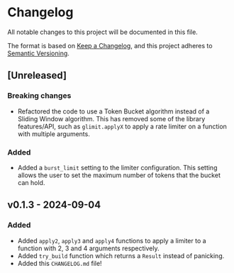 # Changelog

All notable changes to this project will be documented in this file.

The format is based on [Keep a Changelog](https://keepachangelog.com/en/1.1.0/), and this project adheres to [Semantic Versioning](https://semver.org/spec/v2.0.0.html).


## [Unreleased]

### Breaking changes

- Refactored the code to use a Token Bucket algorithm instead of a Sliding Window algorithm. This has removed some of the library features/API, such as `glimit.applyX` to apply a rate limiter on a function with multiple arguments.

### Added

- Added a `burst_limit` setting to the limiter configuration. This setting allows the user to set the maximum number of tokens that the bucket can hold.


## v0.1.3 - 2024-09-04

### Added

- Added `apply2`, `apply3` and `apply4` functions to apply a limiter to a function with 2, 3 and 4 arguments respectively.
- Added `try_build` function which returns a `Result` instead of panicking.
- Added this `CHANGELOG.md` file!

